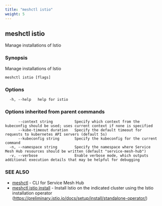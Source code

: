 ```yaml
---
title: "meshctl istio"
weight: 5
---
```

## meshctl istio

Manage installations of Istio

### Synopsis

Manage installations of Istio

```
meshctl istio [flags]
```

### Options

```
  -h, --help   help for istio
```

### Options inherited from parent commands

```
      --context string          Specify which context from the kubeconfig should be used; uses current context if none is specified
      --kube-timeout duration   Specify the default timeout for requests to kubernetes API servers (default 5s)
      --kubeconfig string       Specify the kubeconfig for the current command
  -n, --namespace string        Specify the namespace where Service Mesh Hub resources should be written (default "service-mesh-hub")
  -v, --verbose                 Enable verbose mode, which outputs additional execution details that may be helpful for debugging
```

### SEE ALSO

* [meshctl](../meshctl)	 - CLI for Service Mesh Hub
* [meshctl istio install](../meshctl_istio_install)	 - Install Istio on the indicated cluster using the Istio installation operator (https://preliminary.istio.io/docs/setup/install/standalone-operator/)

